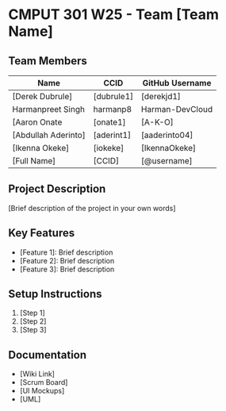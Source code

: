 # CMPUT 301 W25 - Team [Team Name]

## Team Members

| Name        | CCID   | GitHub Username |
| ----------- | ------ | --------------- |
| [Derek Dubrule] | [dubrule1] | [derekjd1]     |
| Harmanpreet Singh | harmanp8 | Harman-DevCloud     |
| [Aaron Onate | [onate1] | [A-K-O]     |
| [Abdullah Aderinto] | [aderint1] | [aaderinto04]     |
| [Ikenna Okeke] | [iokeke] | [IkennaOkeke]     |
| [Full Name] | [CCID] | [@username]     |

## Project Description

[Brief description of the project in your own words]

## Key Features

- [Feature 1]: Brief description
- [Feature 2]: Brief description
- [Feature 3]: Brief description

## Setup Instructions

1. [Step 1]
2. [Step 2]
3. [Step 3]

## Documentation

- [Wiki Link]
- [Scrum Board]
- [UI Mockups]
- [UML]

